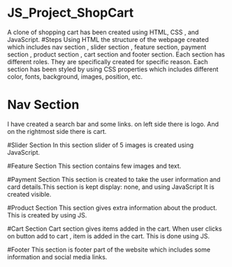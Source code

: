 # JS_Project_ShopCart
  A clone of shopping cart has been created using HTML, CSS , and JavaScript.
#Steps
  Using HTML the structure of the webpage created which includes nav section , slider section , feature section, payment section , product section ,
  cart section and footer section.
  Each section has different roles. They are specifically created for specific reason.
  Each section has been styled by using CSS properties which includes different color, fonts, background, images, position, etc.

# Nav Section 
  I have created a search bar and some links.
  on left side there is logo. And on the rightmost side there is cart.
  
#Slider Section
  In this section slider of 5 images is created using JavaScript.
  
#Feature Section
  This section contains few images and text.
  
#Payment Section 
  This section is created to take the user information and card details.This section is kept display: none, and using JavaScript It is created visible.

#Product Section
  This section gives extra information about the product. This is created by using JS.
  
#Cart Section
  Cart section gives items added in the cart. When user clicks on button add to cart , item is added in the cart. This is done using JS.
  
#Footer
 This section is footer part of the website which includes some information and social media links.


